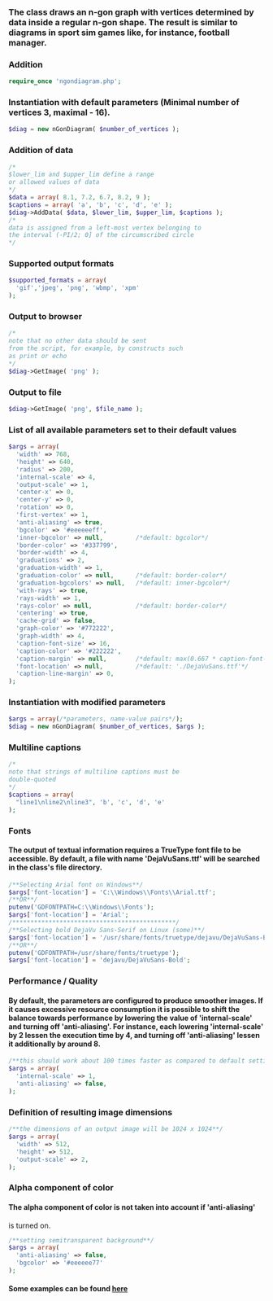 ### The class draws an n-gon graph with vertices determined by data inside a regular n-gon shape. The result is similar to diagrams in sport sim games like, for instance, football manager.

### Addition
```php
require_once 'ngondiagram.php';
```

### Instantiation with default parameters (Minimal number of vertices 3, maximal - 16).
```php
$diag = new nGonDiagram( $number_of_vertices );
```

### Addition of data
```php
/*
$lower_lim and $upper_lim define a range 
or allowed values of data
*/ 
$data = array( 8.1, 7.2, 6.7, 8.2, 9 );
$captions = array( 'a', 'b', 'c', 'd', 'e' );
$diag->AddData( $data, $lower_lim, $upper_lim, $captions );
/*
data is assigned from a left-most vertex belonging to  
the interval (-PI/2; 0] of the circumscribed circle
*/
```

### Supported output formats
```php
$supported_formats = array(
  'gif','jpeg', 'png', 'wbmp', 'xpm'
);
```

### Output to browser
```php
/* 
note that no other data should be sent
from the script, for example, by constructs such
as print or echo
*/
$diag->GetImage( 'png' );
```

### Output to file
```php
$diag->GetImage( 'png', $file_name );
```

### List of all available parameters set to their default values
```php
$args = array(
  'width' => 768,
  'height' => 640,
  'radius' => 200,
  'internal-scale' => 4,
  'output-scale' => 1,
  'center-x' => 0,
  'center-y' => 0,
  'rotation' => 0,
  'first-vertex' => 1,
  'anti-aliasing' => true,
  'bgcolor' => '#eeeeeeff',
  'inner-bgcolor' => null,         /*default: bgcolor*/
  'border-color' => '#337799',
  'border-width' => 4,
  'graduations' => 2,
  'graduation-width' => 1,
  'graduation-color' => null,      /*default: border-color*/
  'graduation-bgcolors' => null,   /*default: inner-bgcolor*/
  'with-rays' => true,
  'rays-width' => 1,
  'rays-color' => null,            /*default: border-color*/
  'centering' => true,
  'cache-grid' => false,
  'graph-color' => '#772222',
  'graph-width' => 4,
  'caption-font-size' => 16,
  'caption-color' => '#222222',
  'caption-margin' => null,        /*default: max(0.667 * caption-font-size, 10)*/
  'font-location' => null,         /*default: './DejaVuSans.ttf'*/
  'caption-line-margin' => 0,
);
```

### Instantiation with modified parameters
```php
$args = array(/*parameters, name-value pairs*/);
$diag = new nGonDiagram( $number_of_vertices, $args );
```

### Multiline captions
```php
/*
note that strings of multiline captions must be
double-quoted
*/
$captions = array( 
  "line1\nline2\nline3", 'b', 'c', 'd', 'e'
);
```

### Fonts
#### The output of textual information requires a TrueType font file to be accessible. By default, a file with name 'DejaVuSans.ttf' will be searched in the class's file directory.
```php
/**Selecting Arial font on Windows**/
$args['font-location'] = 'C:\\Windows\\Fonts\\Arial.ttf';
/**OR**/
putenv('GDFONTPATH=C:\\Windows\\Fonts');
$args['font-location'] = 'Arial';
/*********************************************/
/**Selecting bold DejaVu Sans-Serif on Linux (some)**/
$args['font-location'] = '/usr/share/fonts/truetype/dejavu/DejaVuSans-Bold.ttf';
/**OR**/
putenv('GDFONTPATH=/usr/share/fonts/truetype');
$args['font-location'] = 'dejavu/DejaVuSans-Bold';
```

### Performance / Quality
#### By default, the parameters are configured to produce smoother images. If it causes excessive resource consumption it is possible to shift the balance towards performance by lowering the value of 'internal-scale' and turning off 'anti-aliasing'. For instance, each lowering 'internal-scale' by 2 lessen the execution time by 4, and turning off 'anti-aliasing' lessen it additionally by around 8.
```php
/**this should work about 100 times faster as compared to default settings**/
$args = array(
  'internal-scale' => 1,
  'anti-aliasing' => false,
);
```

### Definition of resulting image dimensions
```php
/**the dimensions of an output image will be 1024 x 1024**/
$args = array(
  'width' => 512,
  'height' => 512,
  'output-scale' => 2,
);
```

### Alpha component of color
#### The alpha component of color is not taken into account if 'anti-aliasing'
is turned on.
```php
/**setting semitransparent background**/
$args = array(
  'anti-aliasing' => false,
  'bgcolor' => '#eeeeee77'
);
```

#### Some examples can be found [here](https://bvadncvab-h.github.io/n-gon-diagram-examples/index.html)
